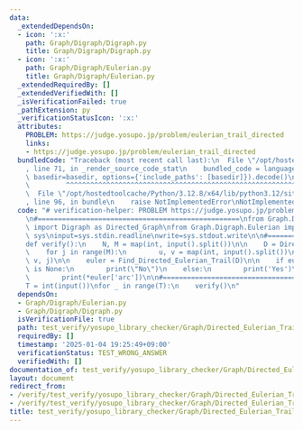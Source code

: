 ```yaml
---
data:
  _extendedDependsOn:
  - icon: ':x:'
    path: Graph/Digraph/Digraph.py
    title: Graph/Digraph/Digraph.py
  - icon: ':x:'
    path: Graph/Digraph/Eulerian.py
    title: Graph/Digraph/Eulerian.py
  _extendedRequiredBy: []
  _extendedVerifiedWith: []
  _isVerificationFailed: true
  _pathExtension: py
  _verificationStatusIcon: ':x:'
  attributes:
    PROBLEM: https://judge.yosupo.jp/problem/eulerian_trail_directed
    links:
    - https://judge.yosupo.jp/problem/eulerian_trail_directed
  bundledCode: "Traceback (most recent call last):\n  File \"/opt/hostedtoolcache/Python/3.12.8/x64/lib/python3.12/site-packages/onlinejudge_verify/documentation/build.py\"\
    , line 71, in _render_source_code_stat\n    bundled_code = language.bundle(stat.path,\
    \ basedir=basedir, options={'include_paths': [basedir]}).decode()\n          \
    \         ^^^^^^^^^^^^^^^^^^^^^^^^^^^^^^^^^^^^^^^^^^^^^^^^^^^^^^^^^^^^^^^^^^^^^^^^^^^^^^^^^\n\
    \  File \"/opt/hostedtoolcache/Python/3.12.8/x64/lib/python3.12/site-packages/onlinejudge_verify/languages/python.py\"\
    , line 96, in bundle\n    raise NotImplementedError\nNotImplementedError\n"
  code: "# verification-helper: PROBLEM https://judge.yosupo.jp/problem/eulerian_trail_directed\n\
    \n#==================================================\nfrom Graph.Digraph.Digraph\
    \ import Digraph as Directed_Graph\nfrom Graph.Digraph.Eulerian import *\n\nimport\
    \ sys\ninput=sys.stdin.readline\nwrite=sys.stdout.write\n\n#==================================================\n\
    def verify():\n    N, M = map(int, input().split())\n\n    D = Directed_Graph(N)\n\
    \    for j in range(M):\n        u, v = map(int, input().split())\n        D.add_arc(u,\
    \ v, j)\n\n    euler = Find_Directed_Eulerian_Trail(D)\n\n    if euler['vertex']\
    \ is None:\n        print(\"No\")\n    else:\n        print('Yes')\n        print(*euler['vertex'])\n\
    \        print(*euler['arc'])\n\n#==================================================\n\
    T = int(input())\nfor _ in range(T):\n    verify()\n"
  dependsOn:
  - Graph/Digraph/Eulerian.py
  - Graph/Digraph/Digraph.py
  isVerificationFile: true
  path: test_verify/yosupo_library_checker/Graph/Directed_Eulerian_Trail.test.py
  requiredBy: []
  timestamp: '2025-01-04 19:25:49+09:00'
  verificationStatus: TEST_WRONG_ANSWER
  verifiedWith: []
documentation_of: test_verify/yosupo_library_checker/Graph/Directed_Eulerian_Trail.test.py
layout: document
redirect_from:
- /verify/test_verify/yosupo_library_checker/Graph/Directed_Eulerian_Trail.test.py
- /verify/test_verify/yosupo_library_checker/Graph/Directed_Eulerian_Trail.test.py.html
title: test_verify/yosupo_library_checker/Graph/Directed_Eulerian_Trail.test.py
---
```


